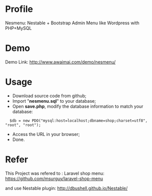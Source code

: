 # Profile
Nesmenu: Nestable + Bootstrap  Admin Menu like Wordpress with PHP+MySQL

# Demo
Demo Link: http://www.awaimai.com/demo/nesmenu/


# Usage
- Download source code from github;
- Import "**nesmenu.sql**" to your database;
- Open **save.php**, modify the database information to match your database:
```
  $db = new PDO("mysql:host=localhost;dbname=shop;charset=utf8", "root", "root");
```
- Access the URL in your browser;
- Done.

# Refer
This Project was refered to : Laravel shop menu: https://github.com/msurguy/laravel-shop-menu

and use Nestable plugin: http://dbushell.github.io/Nestable/
